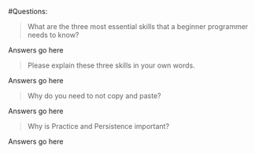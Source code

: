 #Questions:
>What are the three most essential skills that a beginner programmer needs to know?

Answers go here

>Please explain these three skills in your own words.

Answers go here

>Why do you need to not copy and paste?

Answers go here

>Why is Practice and Persistence important?

Answers go here
